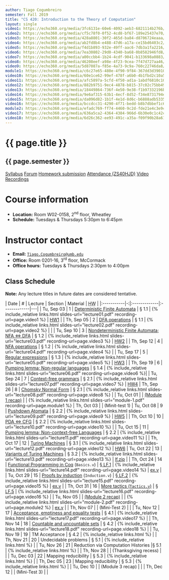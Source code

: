 ```yaml
---
author: Tiago Cogumbreiro
semester: Fall 2019
title: "CS 420: Introduction to the Theory of Computation"
layout: single
video1: https://echo360.org/media/3fc6131e-60e6-4092-aeb3-6821114b276b/public
video2: https://echo360.org/media/cf5c78f0-0f52-4cd8-bf67-189e25437e70/public
video3: https://echo360.org/media/428a8801-30f2-465d-ba84-d8706724eaaa/public
video4: https://echo360.org/media/ab2fd8b4-e488-47d6-a17a-ce15bd6403c2/public
video5: https://echo360.org/media/f4d1b893-932e-49ff-aac6-7db3a1fa2216/public
video6: https://echo360.org/media/7ea30802-29d0-4340-ba68-0b8582946fd8/public
video7: https://echo360.org/media/a00ccbb4-1b24-4cdf-9041-b133698a0883/public
video8: https://echo360.org/media/46208eef-a98e-4f23-9cea-7f47d727aa46/public
video9: https://echo360.org/media/5d87087a-f85e-4a73-9c9a-760c22746da8/public
module1: https://echo360.org/media/c6c27e65-480e-4f90-9f84-367dd3d39010/public
video10: https://echo360.org/media/60e1ce62-99ef-478f-a6b0-4b1fbd2c10a5/public
video11: https://echo360.org/media/afc5897a-5cfd-4f50-ad1a-1abdf6810c10/public
video12: https://echo360.org/media/882b9751-9ec4-4878-b815-37c02c75bb49/public
video13: https://echo360.org/media/18449864-736f-4e50-9e38-f1b97332196b/public
video14: https://echo360.org/media/9e6af315-63b1-4ecf-8d52-f34e8731794e/public
video15: https://echo360.org/media/da096d82-1b1f-4e1d-8d6c-b6888adb5335/public
video16: https://echo360.org/media/bccdcc31-4290-4f71-bedd-b8b7dbbef1c6/public
module2: https://echo360.org/media/efadc769-ff74-4460-9c2d-fde21e4c3e9c/public
video17: https://echo360.org/media/636a5ca2-4364-4384-966d-6b30e0c1c42c/public
video18: https://echo360.org/media/6d26c362-ee93-491c-a35a-f09f90b28a61/public
---
```


# {{ page.title }}
## {{ page.semester }}

<div class="buttons is-centered">
<a class="button is-large is-link" href="syllabus.pdf">Syllabus</a>
<a class="button is-large is-link" href="https://piazza.com/umb/fall2019/cs420/home">Forum</a>
<a class="button is-large is-link" href="https://umb.umassonline.net/webapps/blackboard/content/listContentEditable.jsp?content_id=_3274098_1&course_id=_62251_1&mode=reset">Homework submission</a>
<a class="button is-large is-link" href="https://www.estalee.com/">Attendance (ZS40HJD)</a>
<a class="button is-large is-link" href="https://echo360.org/section/c4732671-9a09-4122-ae27-47103529a0cb/public">Video Recordings</a>
</div>


# Course information
* **Location:** Room W02-0158, 2<sup>nd</sup> floor, Wheatley
* **Schedule:** Tuesdays & Thursdays 5:30pm to 6:45pm

# Instructor contact
* **Email:** [`Tiago.Cogumbreiro@umb.edu`](mailto:Tiago.Cogumbreiro@umb.edu)
* **Office:** Room 0201-16, 3<sup>rd</sup> floor, McCormack
* **Office hours:** Tuesdays & Thursdays 2:30pm to 4:00pm

## Class Schedule

**Note:** Any lecture titles in future dates are considered tentative.

| Date       | # | Lecture      | Section | Material | <acronym title="Homework">HW</acronym> |
|:-----------|-:|:-------------|:-------------|---|
| Tu, Sep 03 | 1 | [Deterministic Finite Automata](lecture01.html) | § 1.1  | {% include_relative links.html slides-url="lecture01.pdf" recording-url=page.video1 %} | [HW1](hw1.pdf) |
| Th, Sep 05 | 2 | [DFA operations](lecture02.html) | § 1.1 | {% include_relative links.html slides-url="lecture02.pdf" recording-url=page.video2 %} | |
| Tu, Sep 10 | 3 | [Nondeterministic Finite Automata; NFA ⇔ DFA](lecture03.html) | § 1.2 | {% include_relative links.html slides-url="lecture03.pdf" recording-url=page.video3 %} | [HW2](hw2.pdf) |
| Th, Sep 12 | 4 | [NFA operations](lecture04.html) | § 1.2 | {% include_relative links.html slides-url="lecture04.pdf" recording-url=page.video4 %} |
| Tu, Sep 17 | 5 | [Regular expressions](lecture05.html) | § 1.3 | {% include_relative links.html slides-url="lecture05.pdf" recording-url=page.video5 %} | [HW3](hw3.pdf) |
| Th, Sep 19 | 6 | [Pumping lemma; Non-regular languages](lecture06.html) | § 1.4 | {% include_relative links.html slides-url="lecture06.pdf" recording-url=page.video6 %}|
| Tu, Sep 24 | 7 | [Context-free grammars](lecture07.html) | § 2.1 | {% include_relative links.html slides-url="lecture07.pdf" recording-url=page.video7 %} | [HW4](hw4.pdf)
| Th, Sep 26 | 8 | [Chomsky Normal Form](lecture08.html) | § 2.1 | {% include_relative links.html slides-url="lecture08.pdf" recording-url=page.video8 %} |
| Tu, Oct 01 | | [(Module 1 recap)](module-1.html) | | {% include_relative links.html slides-url="module-1.pdf" recording-url=page.module1 %}
| Th, Oct 03 | | (Minit-test 1)
| Tu, Oct 08 | 9 | [Pushdown Atomata](lecture09.html) | § 2.2 | {% include_relative links.html slides-url="lecture09.pdf" recording-url=page.video9 %} | [HW5](hw5.pdf) |
| Th, Oct 10 | 10 | [PDA ⇔ CFG](lecture10.html) | § 2.2 | {% include_relative links.html slides-url="lecture10.pdf" recording-url=page.video10 %} |
| Tu, Oct 15 | 11 | [Pumping lemma; Non-context-free Languages](lecture11.html) | § 2.2 | {% include_relative links.html slides-url="lecture11.pdf" recording-url=page.video11 %} |
| Th, Oct 17 | 12 | [Turing Machines](lecture12.html) | § 3.1 | {% include_relative links.html slides-url="lecture12.pdf" recording-url=page.video12 %} | [HW6](hw6.pdf)
| Tu, Oct 22 | 13 | [Variants of Turing Machines](lecture13.html) | § 3.2 | {% include_relative links.html slides-url="lecture13.pdf" recording-url=page.video13 %} | [lf.zip](https://piazza.com/class_profile/get_resource/k02r6uf6if147e/k23el06j9sg1ip) |
| Th, Oct 24 | 14 | [Functional Programming in Coq](lecture14.html) (`Basics.v`) | [§ LF.1](https://softwarefoundations.cis.upenn.edu/lf-current/Basics.html)  | {% include_relative links.html slides-url="lecture14.pdf" recording-url=page.video14 %} | [ex.v](lecture14.v) |
| Tu, Oct 29 | 15 | [Proofs by induction](lecture15.html) (`Induction.v`) | [§ LF.2](https://softwarefoundations.cis.upenn.edu/lf-current/Induction.html)  | {% include_relative links.html slides-url="lecture15.pdf" recording-url=page.video15 %} | [ex.v](lecture15.v) |
| Th, Oct 31 | 16 | [More tactics (`Tactics.v`)](lecture16.html) | [§ LF.5](https://softwarefoundations.cis.upenn.edu/lf-current/Tactics.html) | {% include_relative links.html slides-url="lecture16.pdf" recording-url=page.video16 %} |
| Tu, Nov 05 | | [(Module 2 recap)](module-2.html) | |  {% include_relative links.html slides-url="module-2.pdf" recording-url=page.module2 %} | [ex.v](module2.v) |
| Th, Nov 07 | | (Mini-Test 2) | |
| Tu, Nov 12 | 17 | [Acceptance, emptiness and equality tests](lecture17.html) | § 4.1 | {% include_relative links.html slides-url="lecture17.pdf" recording-url=page.video17 %} |
| Th, Nov 14 | 18 | [Countable and uncountable sets](lecture18.html) | § 4.2 | {% include_relative links.html slides-url="lecture18.pdf" recording-url=page.video18 %} |
| Tu, Nov 19 | 19 | TM Acceptance | § 4.2  | {% include_relative links.html %} |
| Th, Nov 21 | 20 | Undecidable problems |  § 5.1 | {% include_relative links.html %} |
| Tu, Nov 26 | 21 | Reduction via Computation Histories |§ 5.1 | {% include_relative links.html %} |
| Th, Nov 28 | | (Thanksgiving recess)        | |
| Tu, Dec 03 | 22 | Mapping reducibility | § 5.3  | {% include_relative links.html %} |
| Th, Dec 05 | 23 | Mapping reducibility |  § 5.3 | {% include_relative links.html %} |
| Tu, Dec 10 | | (Module 3 recap) | |
| Th, Dec 12 | | (Mini-Test 3) | |
